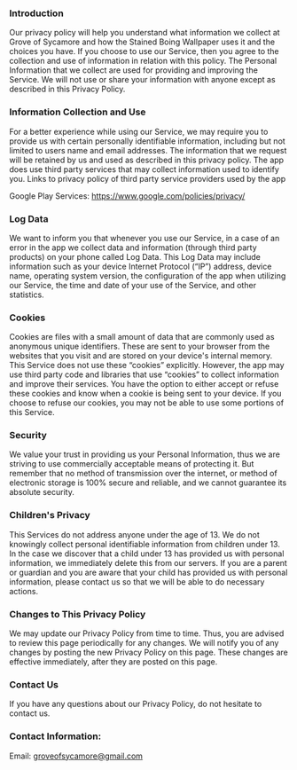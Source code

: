 ### Introduction
Our privacy policy will help you understand what information we collect at Grove of Sycamore and how the Stained Boing Wallpaper uses it and the choices you have. 
If you choose to use our Service, then you agree to the collection and use of information in relation with this policy. The Personal Information that we collect are used for providing and improving the Service. 
We will not use or share your information with anyone except as described in this Privacy Policy.

### Information Collection and Use

For a better experience while using our Service, we may require you to provide us with certain personally identifiable information, including but not limited to users name and email addresses. The information that we request will be retained by us and used as described in this privacy policy.
The app does use third party services that may collect information used to identify you. Links to privacy policy of third party service providers used by the app

Google Play Services: https://www.google.com/policies/privacy/

### Log Data
We want to inform you that whenever you use our Service, in a case of an error in the app we collect data and information (through third party products) on your phone called Log Data. This Log Data may include information such as your device Internet Protocol (“IP”) address, device name, operating system version, the configuration of the app when utilizing our Service, the time and date of your use of the Service, and other statistics.

### Cookies
Cookies are files with a small amount of data that are commonly used as anonymous unique identifiers. These are sent to your browser from the websites that you visit and are stored on your device's internal memory.
This Service does not use these “cookies” explicitly. However, the app may use third party code and libraries that use “cookies” to collect information and improve their services. You have the option to either accept or refuse these cookies and know when a cookie is being sent to your device. If you choose to refuse our cookies, you may not be able to use some portions of this Service.

### Security
We value your trust in providing us your Personal Information, thus we are striving to use commercially acceptable means of protecting it. But remember that no method of transmission over the internet, or method of electronic storage is 100% secure and reliable, and we cannot guarantee its absolute security.

### Children's Privacy
This Services do not address anyone under the age of 13. We do not knowingly collect personal identifiable information from children under 13. In the case we discover that a child under 13 has provided us with personal information, we immediately delete this from our servers. If you are a parent or guardian and you are aware that your child has provided us with personal information, please contact us so that we will be able to do necessary actions.

### Changes to This Privacy Policy
We may update our Privacy Policy from time to time. Thus, you are advised to review this page periodically for any changes. We will notify you of any changes by posting the new Privacy Policy on this page. These changes are effective immediately, after they are posted on this page.

### Contact Us
If you have any questions about our Privacy Policy, do not hesitate to contact us.

### Contact Information:
Email: groveofsycamore@gmail.com